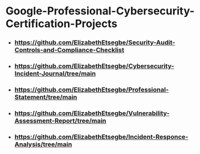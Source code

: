 # Google-Professional-Cybersecurity-Certification-Projects

- ### https://github.com/ElizabethEtsegbe/Security-Audit-Controls-and-Compliance-Checklist

- ### https://github.com/ElizabethEtsegbe/Cybersecurity-Incident-Journal/tree/main

- ### https://github.com/ElizabethEtsegbe/Professional-Statement/tree/main

- ### https://github.com/ElizabethEtsegbe/Vulnerability-Assessment-Report/tree/main

- ### https://github.com/ElizabethEtsegbe/Incident-Responce-Analysis/tree/main
